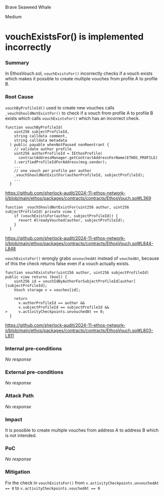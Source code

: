 Brave Seaweed Whale

Medium

# vouchExistsFor() is implemented incorrectly

### Summary

In EthosVouch.sol, `vouchExistsFor()` incorrectly checks if a vouch exists which makes it possible to create multiple vouches from profile A to profile B.

### Root Cause

`vouchByProfileId()` used to create new vouches calls `_vouchShouldNotExistFor()` to check if a vouch from profile A to profile B exists which calls `vouchExistsFor()` which has an incorrect check.
```solidity
function vouchByProfileId(
    uint256 subjectProfileId,
    string calldata comment,
    string calldata metadata
  ) public payable whenNotPaused nonReentrant {
    // validate author profile
    uint256 authorProfileId = IEthosProfile(
      contractAddressManager.getContractAddressForName(ETHOS_PROFILE)
    ).verifiedProfileIdForAddress(msg.sender);
    ...
    // one vouch per profile per author
    _vouchShouldNotExistFor(authorProfileId, subjectProfileId);
    ...
  }
```
https://github.com/sherlock-audit/2024-11-ethos-network-ii/blob/main/ethos/packages/contracts/contracts/EthosVouch.sol#L369
```solidity
function _vouchShouldNotExistFor(uint256 author, uint256 subjectProfileId) private view {
    if (vouchExistsFor(author, subjectProfileId)) {
      revert AlreadyVouched(author, subjectProfileId);
    }
  }
```
https://github.com/sherlock-audit/2024-11-ethos-network-ii/blob/main/ethos/packages/contracts/contracts/EthosVouch.sol#L844-L848

`vouchExistsFor()` wrongly grabs `unvouchedAt` instead of `vouchedAt`, because of this the check returns false even if a vouch actually exists. 
```solidity
function vouchExistsFor(uint256 author, uint256 subjectProfileId) public view returns (bool) {
    uint256 id = vouchIdByAuthorForSubjectProfileId[author][subjectProfileId];
    Vouch storage v = vouches[id];

    return
      v.authorProfileId == author &&
      v.subjectProfileId == subjectProfileId &&
>     v.activityCheckpoints.unvouchedAt == 0;
  }
```
https://github.com/sherlock-audit/2024-11-ethos-network-ii/blob/main/ethos/packages/contracts/contracts/EthosVouch.sol#L803-L811

### Internal pre-conditions

_No response_

### External pre-conditions

_No response_

### Attack Path

_No response_

### Impact

It is possible to create multiple vouches from address A to address B which is not intended.

### PoC

_No response_

### Mitigation

Fix the check in `vouchExistsFor()` from `v.activityCheckpoints.unvouchedAt == 0` to `v.activityCheckpoints.vouchedAt == 0`